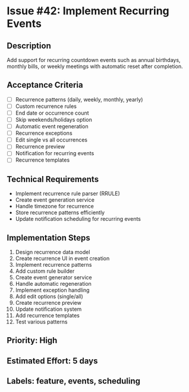# Issue #42: Implement Recurring Events

## Description
Add support for recurring countdown events such as annual birthdays, monthly bills, or weekly meetings with automatic reset after completion.

## Acceptance Criteria
- [ ] Recurrence patterns (daily, weekly, monthly, yearly)
- [ ] Custom recurrence rules
- [ ] End date or occurrence count
- [ ] Skip weekends/holidays option
- [ ] Automatic event regeneration
- [ ] Recurrence exceptions
- [ ] Edit single vs all occurrences
- [ ] Recurrence preview
- [ ] Notification for recurring events
- [ ] Recurrence templates

## Technical Requirements
- Implement recurrence rule parser (RRULE)
- Create event generation service
- Handle timezone for recurrence
- Store recurrence patterns efficiently
- Update notification scheduling for recurring events

## Implementation Steps
1. Design recurrence data model
2. Create recurrence UI in event creation
3. Implement recurrence patterns
4. Add custom rule builder
5. Create event generator service
6. Handle automatic regeneration
7. Implement exception handling
8. Add edit options (single/all)
9. Create recurrence preview
10. Update notification system
11. Add recurrence templates
12. Test various patterns

## Priority: High
## Estimated Effort: 5 days
## Labels: feature, events, scheduling